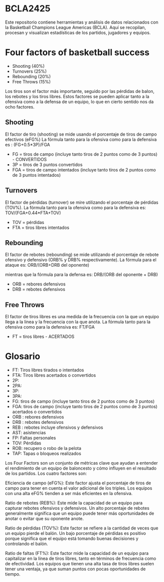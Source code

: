# BCLA2425

Este repositorio contiene herramientas y análisis de datos relacionados con la Basketball Champions League Americas (BCLA). Aquí se recopilan, procesan y visualizan estadísticas de los partidos, jugadores y equipos.


# Four factors of basketball success
- Shooting (40%)
- Turnovers (25%)
- Rebounding (20%)
- Free Throws (15%)

Los tiros son el factor más importante, seguido por las pérdidas de balon, los rebotes y los tiros libres. Estos factores se pueden aplicar tanto a la ofensiva como a la defensa de un equipo, lo que en cierto sentido nos da ocho factores.

## Shooting
El factor de tiro (shooting) se mide usando el porcentaje de tiros de campo efectivos (eFG%)
La fórmula tanto para la ofensiva como para la defensiva es : (FG+0.5*3P)/FGA

- FG = tiros de campo (incluye tanto tiros de 2 puntos como de 3 puntos) - CONVERTIDOS
- 3P = tiros de 3 puntos convertidos
- FGA = tiros de campo intentados (incluye tanto tiros de 2 puntos como de 3 puntos intentados)

## Turnovers
El factor de pérdidas (turnover) se mire utilizando el porcentaje de pérdidas (TOV%). La fórmula tanto para la ofensiva como para la defensiva es: TOV/(FGA+0.44*FTA+TOV)

- TOV = pérdidas
- FTA = tiros libres intentados

## Rebounding

El factor de rebotes (rebounding) se mide utilizando el porcentaje de rebote ofensivo y defensivo (ORB% y DRB% respectivamente). La fórmula para el ataque es: ORB/(ORB+DRB del oponente)

mientras que la fórmula para la defensa es: DRB/(ORB del oponente + DRB)

- ORB = rebores defensivos
- DRB = rebotes defensivos

## Free Throws
El factor de tiros libres es una medida de la frecuencia con la que un equipo llega a la linea y la frecuencia con la que anota. La fórmula tanto para la ofensiva como para la defensiva es: FT/FGA

- FT = tiros libres - ACERTADOS

# Glosario

- FT: Tiros libres tirados o intentados
- FTA: Tiros libres acertados o convertidos
- 2P:
- 2PA:
- 3P:
- 3PA:
- FG: tiros de campo (incluye tanto tiros de 2 puntos como de 3 puntos)
- FGA: tiros de campo (incluye tanto tiros de 2 puntos como de 3 puntos) acertados o convertidos
- ORB : rebores defensivos
- DRB : rebotes defensivos
- REB : rebotes incluye ofensivos y defensivos
- AST: asistencias
- FP: Faltas personales
- TOV: Pérdidas
- ROB: recupero o robo de la pelota
- TAP: Tapas o bloqueos realizados


Los Four Factors son un conjunto de métricas clave que ayudan a entender el rendimiento de un equipo de baloncesto y cómo influyen en el resultado de los partidos. Los cuatro factores son:

Eficiencia de campo (eFG%): Este factor ajusta el porcentaje de tiros de campo para tener en cuenta el valor adicional de los triples. Los equipos con una alta eFG% tienden a ser más eficientes en la ofensiva.

Ratio de rebotes (REB%): Este mide la capacidad de un equipo para capturar rebotes ofensivos y defensivos. Un alto porcentaje de rebotes generalmente significa que un equipo puede tener más oportunidades de anotar o evitar que su oponente anote.

Ratio de pérdidas (TOV%): Este factor se refiere a la cantidad de veces que un equipo pierde el balón. Un bajo porcentaje de pérdidas es positivo porque significa que el equipo está tomando buenas decisiones y controlando el balón.

Ratio de faltas (FT%): Este factor mide la capacidad de un equipo para capitalizar en la línea de tiros libres, tanto en términos de frecuencia como de efectividad. Los equipos que tienen una alta tasa de tiros libres suelen tener una ventaja, ya que suman puntos con pocas oportunidades de tiempo.